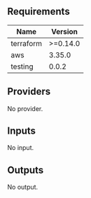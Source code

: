 ## Requirements

| Name | Version |
|------|---------|
| terraform | >=0.14.0 |
| aws | 3.35.0 |
| testing | 0.0.2 |

## Providers

No provider.

## Inputs

No input.

## Outputs

No output.
